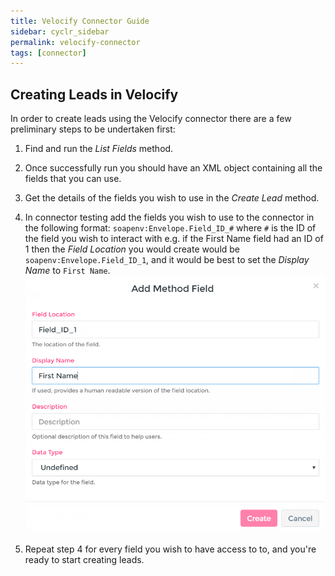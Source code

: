 ```yaml
---
title: Velocify Connector Guide
sidebar: cyclr_sidebar
permalink: velocify-connector
tags: [connector]
---
```


Creating Leads in Velocify
---------------

In order to create leads using the Velocify connector there are a few preliminary steps to be undertaken first:

1. Find and run the *List Fields* method.

2. Once successfully run you should have an XML object containing all the fields that you can use.

3. Get the details of the fields you wish to use in the *Create Lead* method.

4. In connector testing add the fields you wish to use to the connector in the following format: `soapenv:Envelope.Field_ID_#` where `#` is the ID of the field you wish to interact with e.g. if the First Name field had an ID of 1 then the *Field Location* you would create would be `soapenv:Envelope.Field_ID_1`, and it would be best to set the *Display Name* to `First Name`.
![](./images/velocify_custom_field.png)

5. Repeat step 4 for every field you wish to have access to to, and you're ready to start creating leads.
